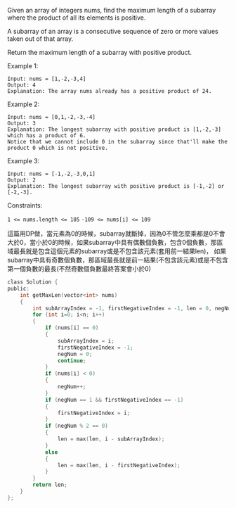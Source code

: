 Given an array of integers nums, find the maximum length of a subarray where the product of all its elements is positive.

A subarray of an array is a consecutive sequence of zero or more values taken out of that array.

Return the maximum length of a subarray with positive product.

 

Example 1:
```
Input: nums = [1,-2,-3,4]
Output: 4
Explanation: The array nums already has a positive product of 24.
```
Example 2:
```
Input: nums = [0,1,-2,-3,-4]
Output: 3
Explanation: The longest subarray with positive product is [1,-2,-3] which has a product of 6.
Notice that we cannot include 0 in the subarray since that'll make the product 0 which is not positive.
```
Example 3:
```
Input: nums = [-1,-2,-3,0,1]
Output: 2
Explanation: The longest subarray with positive product is [-1,-2] or [-2,-3].
 ```

Constraints:  

``1 <= nums.length <= 105``
``-109 <= nums[i] <= 109``

這篇用DP做，當元素為0的時候，subarray就斷掉，因為0不管怎麼乘都是0不會大於0，當小於0的時候，如果subarray中具有偶數個負數，包含0個負數，那區域最長就是包含這個元素的subarray或是不包含該元素(套用前一結果len)，
如果subarray中具有奇數個負數，那區域最長就是前一結果(不包含該元素)或是不包含第一個負數的最長(不然奇數個負數最終答案會小於0)

```c
class Solution {
public:
    int getMaxLen(vector<int> nums) 
    { 
        int subArrayIndex = -1, firstNegativeIndex = -1, len = 0, negNum = 0, n = nums.size();
        for (int i=0; i<n; i++)
        {
            if (nums[i] == 0)
            {
                subArrayIndex = i;
                firstNegativeIndex = -1;
                negNum = 0;
                continue;
            }
            if (nums[i] < 0)
            {
                negNum++;
            }
            if (negNum == 1 && firstNegativeIndex == -1)
            {
                firstNegativeIndex = i;
            }
            if (negNum % 2 == 0)
            {
                len = max(len, i - subArrayIndex);
            }
            else
            {
                len = max(len, i - firstNegativeIndex);
            }
        }
        return len;
    }
};
```
